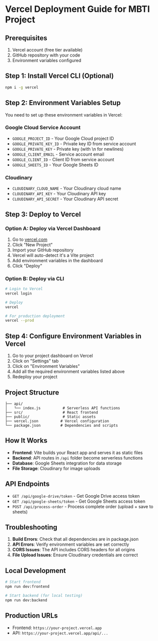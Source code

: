 # Vercel Deployment Guide for MBTI Project

## Prerequisites
1. Vercel account (free tier available)
2. GitHub repository with your code
3. Environment variables configured

## Step 1: Install Vercel CLI (Optional)
```bash
npm i -g vercel
```

## Step 2: Environment Variables Setup
You need to set up these environment variables in Vercel:

### Google Cloud Service Account
- `GOOGLE_PROJECT_ID` - Your Google Cloud project ID
- `GOOGLE_PRIVATE_KEY_ID` - Private key ID from service account
- `GOOGLE_PRIVATE_KEY` - Private key (with \n for newlines)
- `GOOGLE_CLIENT_EMAIL` - Service account email
- `GOOGLE_CLIENT_ID` - Client ID from service account
- `GOOGLE_SHEETS_ID` - Your Google Sheets ID

### Cloudinary
- `CLOUDINARY_CLOUD_NAME` - Your Cloudinary cloud name
- `CLOUDINARY_API_KEY` - Your Cloudinary API key
- `CLOUDINARY_API_SECRET` - Your Cloudinary API secret

## Step 3: Deploy to Vercel

### Option A: Deploy via Vercel Dashboard
1. Go to [vercel.com](https://vercel.com)
2. Click "New Project"
3. Import your GitHub repository
4. Vercel will auto-detect it's a Vite project
5. Add environment variables in the dashboard
6. Click "Deploy"

### Option B: Deploy via CLI
```bash
# Login to Vercel
vercel login

# Deploy
vercel

# For production deployment
vercel --prod
```

## Step 4: Configure Environment Variables in Vercel
1. Go to your project dashboard on Vercel
2. Click on "Settings" tab
3. Click on "Environment Variables"
4. Add all the required environment variables listed above
5. Redeploy your project

## Project Structure
```
├── api/
│   └── index.js          # Serverless API functions
├── src/                  # React frontend
├── public/               # Static assets
├── vercel.json          # Vercel configuration
└── package.json         # Dependencies and scripts
```

## How It Works
- **Frontend**: Vite builds your React app and serves it as static files
- **Backend**: API routes in `/api` folder become serverless functions
- **Database**: Google Sheets integration for data storage
- **File Storage**: Cloudinary for image uploads

## API Endpoints
- `GET /api/google-drive/token` - Get Google Drive access token
- `GET /api/google-sheets/token` - Get Google Sheets access token
- `POST /api/process-order` - Process complete order (upload + save to sheets)

## Troubleshooting
1. **Build Errors**: Check that all dependencies are in package.json
2. **API Errors**: Verify environment variables are set correctly
3. **CORS Issues**: The API includes CORS headers for all origins
4. **File Upload Issues**: Ensure Cloudinary credentials are correct

## Local Development
```bash
# Start frontend
npm run dev:frontend

# Start backend (for local testing)
npm run dev:backend
```

## Production URLs
- Frontend: `https://your-project.vercel.app`
- API: `https://your-project.vercel.app/api/...`

